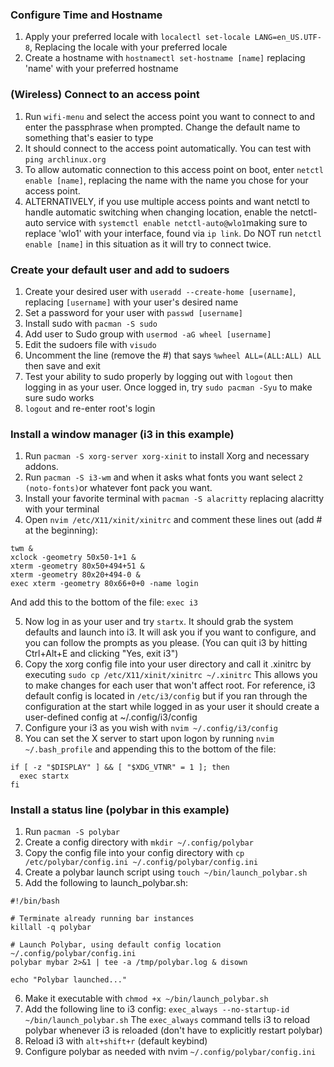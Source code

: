 ### Configure Time and Hostname
1. Apply your preferred locale with `localectl set-locale LANG=en_US.UTF-8`, Replacing the locale with your preferred locale
2. Create a hostname with `hostnamectl set-hostname [name]` replacing 'name' with your preferred hostname
### (Wireless) Connect to an access point
1. Run `wifi-menu` and select the access point you want to connect to and enter the passphrase when prompted. Change the default name to something that's easier to type
2. It should connect to the access point automatically. You can test with `ping archlinux.org`
3. To allow automatic connection to this access point on boot, enter `netctl enable [name]`, replacing the name with the name you chose for your access point.
4. ALTERNATIVELY, if you use multiple access points and want netctl to handle automatic switching when changing location, enable the netctl-auto service with `systemctl enable netctl-auto@wlo1`making sure to replace 'wlo1' with your interface, found via `ip link`. Do NOT run `netctl enable [name]` in this situation as it will try to connect twice.
### Create your default user and add to sudoers
1. Create your desired user with `useradd --create-home [username]`, replacing `[username]` with your user's desired name
2. Set a password for your user with `passwd [username]`
3. Install sudo with `pacman -S sudo`
4. Add user to Sudo group with `usermod -aG wheel [username]`
5. Edit the sudoers file with `visudo`
6. Uncomment the line (remove the #) that says `%wheel ALL=(ALL:ALL) ALL` then save and exit
7. Test your ability to sudo properly by logging out with `logout` then logging in as your user. Once logged in, try `sudo pacman -Syu` to make sure sudo works
8. `logout` and re-enter root's login
### Install a window manager (i3 in this example)
1. Run `pacman -S xorg-server xorg-xinit` to install Xorg and necessary addons.
2. Run `pacman -S i3-wm` and when it asks what fonts you want select `2 (noto-fonts)`or whatever font pack you want.
3. Install your favorite terminal with `pacman -S alacritty` replacing alacritty with your terminal
4. Open `nvim /etc/X11/xinit/xinitrc` and comment these lines out (add # at the beginning): 
```
twm &
xclock -geometry 50x50-1+1 &
xterm -geometry 80x50+494+51 &
xterm -geometry 80x20+494-0 &
exec xterm -geometry 80x66+0+0 -name login
```
And add this to the bottom of the file: `exec i3`

5. Now log in as your user and try `startx`. It should grab the system defaults and launch into i3. It will ask you if you want to configure, and you can follow the prompts as you please. (You can quit i3 by hitting Ctrl+Alt+E and clicking "Yes, exit i3")
6. Copy the xorg config file into your user directory and call it .xinitrc by executing `sudo cp /etc/X11/xinit/xinitrc ~/.xinitrc` This allows you to make changes for each user that won't affect root.
For reference, i3 default config is located in `/etc/i3/config` but if you ran through the configuration at the start while logged in as your user it should create a user-defined config at ~/.config/i3/config
7. Configure your i3 as you wish with `nvim ~/.config/i3/config`
8. You can set the X server to start upon logon by running `nvim ~/.bash_profile` and appending this to the bottom of the file:
```
if [ -z "$DISPLAY" ] && [ "$XDG_VTNR" = 1 ]; then
  exec startx
fi
```
### Install a status line (polybar in this example)
1. Run `pacman -S polybar`
2. Create a config directory with `mkdir ~/.config/polybar`
3. Copy the config file into your config directory with `cp /etc/polybar/config.ini ~/.config/polybar/config.ini`
4. Create a polybar launch script using `touch ~/bin/launch_polybar.sh`
5. Add the following to launch_polybar.sh:
```
#!/bin/bash

# Terminate already running bar instances
killall -q polybar

# Launch Polybar, using default config location ~/.config/polybar/config.ini
polybar mybar 2>&1 | tee -a /tmp/polybar.log & disown

echo "Polybar launched..."
```
6. Make it executable with `chmod +x ~/bin/launch_polybar.sh`
7. Add the following line to i3 config: `exec_always --no-startup-id ~/bin/launch_polybar.sh`
The `exec_always` command tells i3 to reload polybar whenever i3 is reloaded (don't have to explicitly restart polybar)
8. Reload i3 with `alt+shift+r` (default keybind)
9. Configure polybar as needed with nvim `~/.config/polybar/config.ini`

